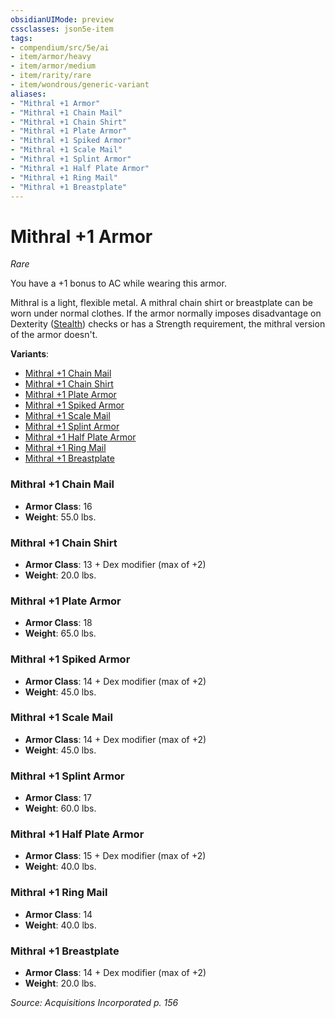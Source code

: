 ```yaml
---
obsidianUIMode: preview
cssclasses: json5e-item
tags:
- compendium/src/5e/ai
- item/armor/heavy
- item/armor/medium
- item/rarity/rare
- item/wondrous/generic-variant
aliases: 
- "Mithral +1 Armor"
- "Mithral +1 Chain Mail"
- "Mithral +1 Chain Shirt"
- "Mithral +1 Plate Armor"
- "Mithral +1 Spiked Armor"
- "Mithral +1 Scale Mail"
- "Mithral +1 Splint Armor"
- "Mithral +1 Half Plate Armor"
- "Mithral +1 Ring Mail"
- "Mithral +1 Breastplate"
---
```

# Mithral +1 Armor
*Rare*  


You have a +1 bonus to AC while wearing this armor.

Mithral is a light, flexible metal. A mithral chain shirt or breastplate can be worn under normal clothes. If the armor normally imposes disadvantage on Dexterity ([Stealth](Mechanics/Rules/skills.md#Stealth)) checks or has a Strength requirement, the mithral version of the armor doesn't.

**Variants**:
- [Mithral +1 Chain Mail](#Mithral%20+1%20Chain%20Mail)
- [Mithral +1 Chain Shirt](#Mithral%20+1%20Chain%20Shirt)
- [Mithral +1 Plate Armor](#Mithral%20+1%20Plate%20Armor)
- [Mithral +1 Spiked Armor](#Mithral%20+1%20Spiked%20Armor)
- [Mithral +1 Scale Mail](#Mithral%20+1%20Scale%20Mail)
- [Mithral +1 Splint Armor](#Mithral%20+1%20Splint%20Armor)
- [Mithral +1 Half Plate Armor](#Mithral%20+1%20Half%20Plate%20Armor)
- [Mithral +1 Ring Mail](#Mithral%20+1%20Ring%20Mail)
- [Mithral +1 Breastplate](#Mithral%20+1%20Breastplate)

### Mithral +1 Chain Mail

- **Armor Class**: 16
- **Weight**: 55.0 lbs.

### Mithral +1 Chain Shirt

- **Armor Class**: 13 + Dex modifier (max of +2)
- **Weight**: 20.0 lbs.

### Mithral +1 Plate Armor

- **Armor Class**: 18
- **Weight**: 65.0 lbs.

### Mithral +1 Spiked Armor

- **Armor Class**: 14 + Dex modifier (max of +2)
- **Weight**: 45.0 lbs.

### Mithral +1 Scale Mail

- **Armor Class**: 14 + Dex modifier (max of +2)
- **Weight**: 45.0 lbs.

### Mithral +1 Splint Armor

- **Armor Class**: 17
- **Weight**: 60.0 lbs.

### Mithral +1 Half Plate Armor

- **Armor Class**: 15 + Dex modifier (max of +2)
- **Weight**: 40.0 lbs.

### Mithral +1 Ring Mail

- **Armor Class**: 14
- **Weight**: 40.0 lbs.

### Mithral +1 Breastplate

- **Armor Class**: 14 + Dex modifier (max of +2)
- **Weight**: 20.0 lbs.


*Source: Acquisitions Incorporated p. 156*